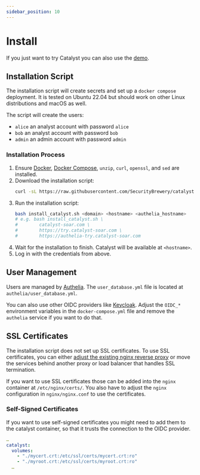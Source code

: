 ```yaml
---
sidebar_position: 10
---
```


# Install

If you just want to try Catalyst you can also use the [demo](/demo).

## Installation Script

The installation script will create secrets and set up a `docker compose` deployment.
It is tested on Ubuntu 22.04 but should work on other Linux distributions and macOS as well.

The script will create the users:

- `alice` an analyst account with password `alice`
- `bob` an analyst account with password `bob`
- `admin` an admin account with password `admin`

### Installation Process

1. Ensure [Docker](https://docs.docker.com/engine/install/),
   [Docker Compose](https://docs.docker.com/compose/install/),
   `unzip`, `curl`, `openssl`, and `sed` are installed.
2. Download the installation script:
   ```bash
   curl -sL https://raw.githubusercontent.com/SecurityBrewery/catalyst-setup/v0.10.0/install_catalyst.sh -o install_catalyst.sh
   ```
3. Run the installation script:
   ```bash
   bash install_catalyst.sh <domain> <hostname> <authelia_hostname>
   # e.g. bash install_catalyst.sh \
   #        catalyst-soar.com \
   #        https://try.catalyst-soar.com \
   #        https://authelia-try.catalyst-soar.com
   ```
4. Wait for the installation to finish. Catalyst will be available at `<hostname>`.
5. Log in with the credentials from above.

## User Management

Users are managed by [Authelia](https://www.authelia.com/).
The `user_database.yml` file is located at `authelia/user_database.yml`.

You can also use other OIDC providers like [Keycloak](https://www.keycloak.org/).
Adjust the `OIDC_*` environment variables in the `docker-compose.yml` file and remove the `authelia` service if you want
to do that.

## SSL Certificates

The installation script does not set up SSL certificates.
To use SSL certificates, you can either
[adjust the existing nginx reverse proxy](http://nginx.org/en/docs/http/configuring_https_servers.html) or move the
services behind another proxy or load balancer that handles SSL termination.

If you want to use SSL certificates those can be added into the `nginx` container at `/etc/nginx/certs/`.
You also have to adjust the `nginx` configuration in `nginx/nginx.conf` to use the certificates.

### Self-Signed Certificates

If you want to use self-signed certificates you might need to add them to the catalyst container,
so that it trusts the connection to the OIDC provider.

```yaml
…
catalyst:
  volumes:
    - "./mycert.crt:/etc/ssl/certs/mycert.crt:ro"
    - "./myroot.crt:/etc/ssl/certs/myroot.crt:ro"
  …
```